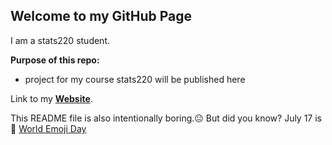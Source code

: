 ## Welcome to my GitHub Page

I am a stats220 student.

**Purpose of this repo:**
- project for my course stats220 will be published here


Link to my [**Website**](https://nosugarzhi.github.io/stats220/).

This README file is also intentionally boring.😐  But did you know? July 17 is 📅 [World Emoji Day](https://worldemojiday.com/)
